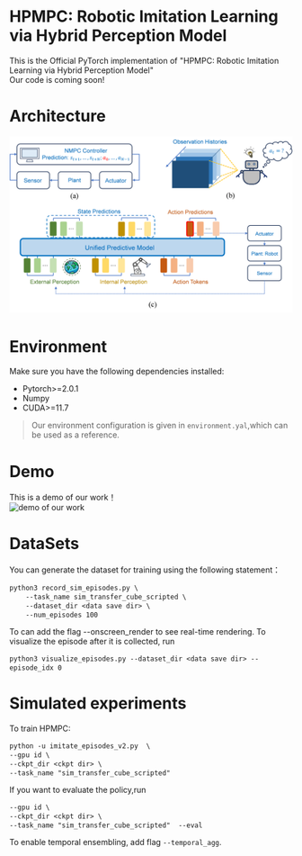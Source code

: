 # HPMPC: Robotic Imitation Learning via Hybrid Perception Model
This is the Official PyTorch implementation of "HPMPC: Robotic Imitation Learning via Hybrid Perception Model"  
Our code is coming soon!  
# Architecture 
![image](https://github.com/YouShiqwa/HPMPC/blob/main/pic/1.png)
# Environment
Make sure you have the following dependencies installed:
* Pytorch>=2.0.1
* Numpy
* CUDA>=11.7
> Our environment configuration is given in ```environment.yal```,which can be used as a reference.
# Demo
This is a demo of our work！  
![demo of our work](https://github.com/YouShiqwa/HPMPC/blob/main/video_gif.gif)
# DataSets
You can generate the dataset for training using the following statement：  
```
python3 record_sim_episodes.py \
    --task_name sim_transfer_cube_scripted \
    --dataset_dir <data save dir> \
    --num_episodes 100
```
To can add the flag --onscreen_render to see real-time rendering. To visualize the episode after it is collected, run  
```
python3 visualize_episodes.py --dataset_dir <data save dir> --episode_idx 0
```
# Simulated experiments
To train HPMPC:  
```
python -u imitate_episodes_v2.py  \
--gpu id \
--ckpt_dir <ckpt dir> \
--task_name "sim_transfer_cube_scripted" 
```   
If you want to evaluate the policy,run  
```
--gpu id \
--ckpt_dir <ckpt dir> \
--task_name "sim_transfer_cube_scripted"  --eval
```
To enable temporal ensembling, add flag ```--temporal_agg```.



